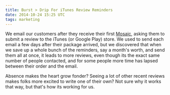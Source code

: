 ```yaml
---
title: Burst > Drip For iTunes Review Reminders
date: 2014-10-24 15:25 UTC
tags: marketing
---
```

We email our customers after they receive their first [Mosaic][1], asking
them to submit a review to the iTunes (or Google Play) store. We used to send
each email a few days after their package arrived, but we discovered that when
we save up a whole bunch of the reminders, say a month's worth, and send them
all at once, it leads to more reviews, even though its the exact same number of
people contacted, and for some people more time has lapsed between their order
and the email.

Absence makes the heart grow fonder? Seeing a lot of other recent reviews makes
folks more excited to write one of their own? Not sure why it works that way,
but that's how its working for us.

  [1]: http://heymosaic.com
